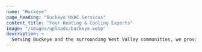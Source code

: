 ```yaml
---
name: "Buckeye"
page_heading: "Buckeye HVAC Services"
content_title: "Your Heating & Cooling Experts"
image: "/images/uploads/buckeye.webp"
description: >
  Serving Buckeye and the surrounding West Valley communities, we provide expert HVAC installation, repair, and maintenance services. Our licensed technicians specialize in energy-efficient cooling and heating solutions tailored to Buckeye’s climate, ensuring your home stays comfortable year-round. From quick emergency repairs to routine seasonal tune-ups, we offer transparent pricing and reliable service backed by local knowledge and dedication.
---
```

